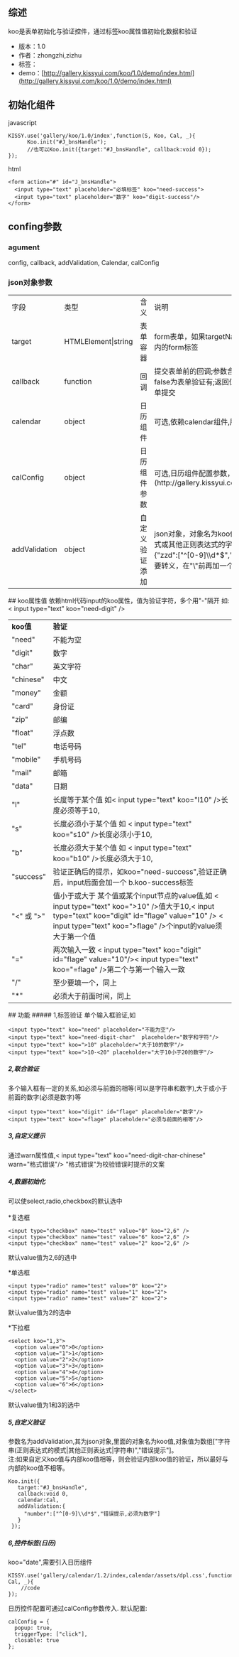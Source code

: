 ## 综述

koo是表单初始化与验证控件，通过标签koo属性值初始化数据和验证

* 版本：1.0
* 作者：zhongzhi,zizhu
* 标签：
* demo：[http://gallery.kissyui.com/koo/1.0/demo/index.html](http://gallery.kissyui.com/koo/1.0/demo/index.html)

## 初始化组件
javascript

    KISSY.use('gallery/koo/1.0/index',function(S, Koo, Cal, _){
          Koo.init("#J_bnsHandle");
          //也可以Koo.init({target:"#J_bnsHandle", callback:void 0});
    });

html

    <form action="#" id="J_bnsHandle">
      <input type="text" placeholder="必填标签" koo="need-success">
      <input type="text" placeholder="数字" koo="digit-success"/>
    </form>

## confing参数
### agument
config, callback, addValidation, Calendar, calConfig
### json对象参数
<table class="table table-bordered table-striped table-condensed">
  <tr>
    <td>字段</td>
    <td>类型</td>
    <td>含义</td>
    <td>说明</td>
  </tr>
  <tr>
    <td>target</td>
    <td>HTMLElement|string</td>
    <td>表单容器</td>
    <td>form表单，如果targetName不是form标签，则会获取target内的form标签</td>
  </tr>
  <tr>
    <td>callback</td>
    <td>function</td>
    <td>回调</td>
    <td>提交表单前的回调;参数含boolean值,true为表单验证无误，false为表单验证有;返回值为boolean值，返回false可阻止表单提交</td>
  </tr>
  <tr>
    <td>calendar</td>
    <td>object</td>
    <td>日历组件</td>
    <td>可选,依赖calendar组件,用时需引入</td>
  </tr>
  <tr>
    <td>calConfig</td>
    <td>object</td>
    <td>日历组件参数</td>
    <td>可选,日历组件配置参数，详细可查看:[日历组件](http://gallery.kissyui.com/calendar/1.2/guide/index.html)</td>
  </tr>
  <tr>
    <td>addValidation</td>
    <td>object</td>
    <td>自定义验证添加</td>
    <td>json对象，对象名为koo值，对象值为数组 [正则表达式的模式或其他正则表达式的字符串,错误提示] 值如 addValidation:{"zzd":["^[0-9]\\d*$","必须为数字"]}。注:正则字符串"\" 需要转义，在"\"前再加一个"\"。</td>
  </tr>
</table>
## koo属性值
依赖html代码input的koo属性，值为验证字符，多个用"-"隔开 如:< input type="text" koo="need-digit" />
<table>
  <tr>
    <td><b>koo值</b></td>
    <td><b>验证</b></td>
  </tr>
  <tr>
    <td>"need"</td>
    <td>不能为空</td>
  </tr>
  <tr>
    <td>"digit"</td>
    <td>数字</td>
  </tr>
  <tr>
    <td>"char"</td>
    <td>英文字符</td>
  </tr>
  <tr>
    <td>"chinese"</td>
    <td>中文</td>
  </tr>
  <tr>
    <td>"money"</td>
    <td>金额</td>
  </tr>
  <tr>
    <td>"card"</td>
    <td>身份证</td>
  </tr>
  <tr>
    <td>"zip"</td>
    <td>邮编</td>
  </tr>
  <tr>
    <td>"float"</td>
    <td>浮点数</td>
  </tr>
  <tr>
    <td>"tel"</td>
    <td>电话号码</td>
  </tr>
  <tr>
    <td>"mobile"</td>
    <td>手机号码</td>
  </tr>
  <tr>
    <td>"mail"</td>
    <td>邮箱</td>
  </tr>
  <tr>
    <td>"data"</td>
    <td>日期</td>
  </tr>
  <tr>
    <td>"l"</td>
    <td>长度等于某个值 如< input type="text" koo="l10" />长度必须等于10,</td>
  </tr>
  <tr>
    <td>"s"</td>
    <td>长度必须小于某个值 如 < input type="text" koo="s10" />长度必须小于10,</td>
  </tr>
  <tr>
    <td>"b"</td>
    <td>长度必须大于某个值 如 < input type="text" koo="b10" />长度必须大于10,</td>
  </tr>
  <tr>
    <td>"success"</td>
    <td>验证正确后的提示，如koo="need-success",验证正确后，input后面会加一个 b.koo-success标签</td>
  </tr>
  <tr>
    <td>"<" 或 ">"</td>
    <td>值小于或大于 某个值或某个input节点的value值,如 < input type="text" koo=">10" />值大于10,< input type="text" koo="digit" id="flage" value="10" /> < input type="text" koo=">flage" />个input的value须大于第一个值</td>
  </tr>
  <tr>
    <td> "="</td>
    <td>两次输入一致 < input type="text" koo="digit" id="flage" value="10"/>< input type="text" koo="=flage" />第二个与第一个输入一致</td>
  </tr>
  <tr>
    <td>"/" </td>
    <td>至少要填一个，同上</td></tr>
  <tr>
    <td>"*" </td>
    <td>必须大于前面时间，同上</td>
  </tr>
</table>
## 功能
##### 1,标签验证
单个输入框验证,如

    <input type="text" koo="need" placeholder="不能为空"/>
    <input type="text" koo="need-digit-char"  placeholder="数字和字符"/>
    <input type="text" koo=">10" placeholder="大于10的数字"/>
    <input type="text" koo=">10-<20" placeholder="大于10小于20的数字"/>

##### 2,联合验证
多个输入框有一定的关系,如必须与前面的相等(可以是字符串和数字),大于或小于前面的数字(必须是数字)等

    <input type="text" koo="digit" id="flage" placeholder="数字"/>
    <input type="text" koo="=flage" placeholder="必须与前面的相等"/>

##### 3,自定义提示
通过warn属性值,< input type="text" koo="need-digit-char-chinese" warn="格式错误"/> "格式错误"为校验错误时提示的文案
##### 4,数据初始化
可以使select,radio,checkbox的默认选中<br/><br/>
\*复选框

    <input type="checkbox" name="test" value="0" koo="2,6" />
    <input type="checkbox" name="test" value="6" koo="2,6" />
    <input type="checkbox" name="test" value="2" koo="2,6" />

默认value值为2,6的选中

\*单选框

    <input type="radio" name="test" value="0" koo="2">
    <input type="radio" name="test" value="1" koo="2">
    <input type="radio" name="test" value="2" koo="2">

默认value值为2的选中

\*下拉框

    <select koo="1,3">
      <option value="0">0</option>
      <option value="1">1</option>
      <option value="2">2</option>
      <option value="3">3</option>
      <option value="4">4</option>
      <option value="5">5</option>
      <option value="6">6</option>
    </select>

默认value值为1和3的选中

##### 5,自定义验证
参数名为addValidation,其为json对象,里面的对象名为koo值,对象值为数组["字符串(正则表达式的模式|其他正则表达式|字符串)","错误提示"]。</br>
注:如果自定义koo值与内部koo值相等，则会验证内部koo值的验证，所以最好与内部的koo值不相等。

    Koo.init({
       target:"#J_bnsHandle", 
       callback:void 0, 
       calendar:Cal,
       addValidation:{
         "number":["^[0-9]\\d*$","错误提示,必须为数字"]
       }
     });

##### 6,控件标签(日历)
koo="date",需要引入日历组件

    KISSY.use('gallery/calendar/1.2/index,calendar/assets/dpl.css',function(S, Cal, _){
        //code           
    });
            
日历控件配置可通过calConfig参数传入.
默认配置:

    calConfig = {
      popup: true,
      triggerType: ["click"],
      closable: true
    };
